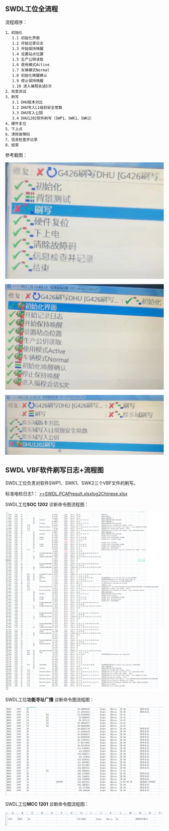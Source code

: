 

## SWDL工位全流程

流程顺序：

```
1、初始化
   1.1 初始化界面
   1.2 开始记录日志
   1.3 开始保持唤醒
   1.4 设置站点位置
   1.5 生产公钥读取
   1.6 使用模式Active
   1.7 车辆模式Normal
   1.8 初始化唤醒确认
   1.9 停止保持唤醒
   1.10 进入编程会话5次
2、背景测试
3、刷写
   3.1 DHU版本对比
   3.2 DHU写入L1级别安全常数
   3.3 DHU写入公钥
   3.4 DHU1202软件刷写（SWP1、SWK1、SWK2）
4、硬件复位
5、下上点
6、清除故障码
7、信息检查并记录
8、结束
```

参考截图：

![](assets/dianjian/SWDL/1.jpg)  

![](assets/dianjian/SWDL/1.1.jpg)

![](assets/dianjian/SWDL/3.1.jpg)   

## SWDL VBF软件刷写日志+流程图

SWDL工位负责对软件SWP1、SWK1、SWK2三个VBF文件的刷写。

标准电检日志1： [>>SWDL.PCAPresult.xlsxlog2Chinese.xlsx](assets/dianjian/SWDL.PCAPresult.xlsxlog2Chinese.xlsx)


SWDL工位**SOC 1202** 诊断命令图流程图：  

![](assets/dianjian/SWDL_1202.png)  


SWDL工位**功能寻址广播** 诊断命令图流程图：  

![](assets/dianjian/SWDL_function.png)  


SWDL工位**MCC 1201** 诊断命令图流程图：  

![](assets/dianjian/SWDL_1201.png)  
